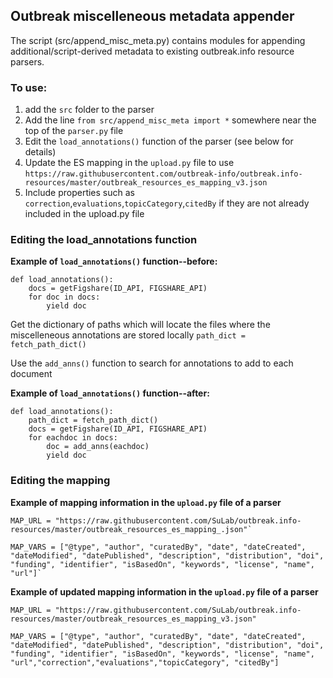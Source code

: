 ## Outbreak miscelleneous metadata appender

The script (src/append_misc_meta.py) contains modules for appending additional/script-derived metadata to existing outbreak.info resource parsers.

### To use:
 1. add the `src` folder to the parser
 2. Add the line `from src/append_misc_meta import *` somewhere near the top of the `parser.py` file
 3. Edit the `load_annotations()` function of the parser (see below for details)
 4. Update the ES mapping in the `upload.py` file to use `https://raw.githubusercontent.com/outbreak-info/outbreak.info-resources/master/outbreak_resources_es_mapping_v3.json`
 5. Include properties such as `correction`,`evaluations`,`topicCategory`,`citedBy` if they are not already included in the upload.py file

### Editing the load_annotations function
**Example of `load_annotations()` function--before:**
```
def load_annotations():
    docs = getFigshare(ID_API, FIGSHARE_API)
    for doc in docs:
        yield doc
```

Get the dictionary of paths which will locate the files where the miscelleneous annotations are stored locally
 `path_dict = fetch_path_dict()`

Use the `add_anns()` function to search for annotations to add to each document

**Example of `load_annotations()` function--after:**
```
def load_annotations():
    path_dict = fetch_path_dict()
    docs = getFigshare(ID_API, FIGSHARE_API)
    for eachdoc in docs:
        doc = add_anns(eachdoc)
        yield doc
```

### Editing the mapping 
**Example of mapping information in the `upload.py` file of a parser**
```
MAP_URL = "https://raw.githubusercontent.com/SuLab/outbreak.info-resources/master/outbreak_resources_es_mapping_.json"`
```
```
MAP_VARS = ["@type", "author", "curatedBy", "date", "dateCreated", "dateModified", "datePublished", "description", "distribution", "doi", "funding", "identifier", "isBasedOn", "keywords", "license", "name", "url"]`
```

**Example of updated mapping information in the `upload.py` file of a parser**
```
MAP_URL = "https://raw.githubusercontent.com/SuLab/outbreak.info-resources/master/outbreak_resources_es_mapping_v3.json"
```
```
MAP_VARS = ["@type", "author", "curatedBy", "date", "dateCreated", "dateModified", "datePublished", "description", "distribution", "doi",   "funding", "identifier", "isBasedOn", "keywords", "license", "name", "url","correction","evaluations","topicCategory", "citedBy"]
```